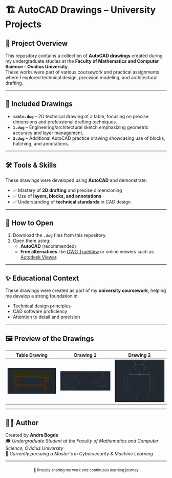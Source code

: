 # 🏗️ AutoCAD Drawings – University Projects

## 📖 Project Overview
This repository contains a collection of **AutoCAD drawings** created during my undergraduate studies at the **Faculty of Mathematics and Computer Science – Ovidius University**.  
These works were part of various coursework and practical assignments where I explored technical design, precision modeling, and architectural drafting.

---

## 📂 Included Drawings
- **`table.dwg`** – 2D technical drawing of a table, focusing on precise dimensions and professional drafting techniques.
- **`1.dwg`** – Engineering/architectural sketch emphasizing geometric accuracy and layer management.
- **`2.dwg`** – Additional AutoCAD practice drawing showcasing use of blocks, hatching, and annotations.

---

## 🛠️ Tools & Skills
These drawings were developed using **AutoCAD** and demonstrate:
- ✅ Mastery of **2D drafting** and precise dimensioning  
- ✅ Use of **layers, blocks, and annotations**  
- ✅ Understanding of **technical standards** in CAD design  

---

## 🚀 How to Open
1. Download the `.dwg` files from this repository.  
2. Open them using:
   - **AutoCAD** (recommended)  
   - **Free alternatives** like [DWG TrueView](https://www.autodesk.com/products/dwg) or online viewers such as [Autodesk Viewer](https://viewer.autodesk.com/).

---

## ✨ Educational Context
These drawings were created as part of my **university coursework**, helping me develop a strong foundation in:
- Technical design principles  
- CAD software proficiency  
- Attention to detail and precision  

---

## 🖼️ Preview of the Drawings

| Table Drawing | Drawing 1 | Drawing 2 |
|---------------|-----------|-----------|
| ![Table](images/table.png) | ![Drawing 1](images/1.png) | ![Drawing 2](images/2.png) |

---

## 👩‍💻 Author
Created by **Andra Bogde**  
🎓 *Undergraduate Student at the Faculty of Mathematics and Computer Science, Ovidius University*  
🌱 *Currently pursuing a Master's in Cybersecurity & Machine Learning*

---

<div align="center">
  <sub>💖 Proudly sharing my work and continuous learning journey</sub>
</div>
